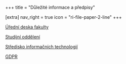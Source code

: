 +++
title = "Důležité informace a předpisy"

[extra]
nav_right = true
icon = "ri-file-paper-2-line"
+++

[Úřední deska fakulty](https://pedf.cuni.cz/PEDF-71.html)

[Studijní oddělení](https://pedf.cuni.cz/PEDF-220.html)

[Středisko informačních technologií](https://sit.pedf.cuni.cz/)

[GDPR](https://cuni.cz/UK-9056.html)
